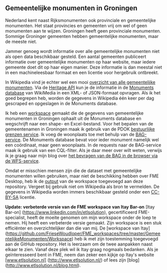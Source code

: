 ## Gemeentelijke monumenten in Groningen

Nederland kent naast Rijksmonumenten ook provinciale en gemeentelijke monumenten. Het staat provincies en gemeenten vrij om wel of geen monumenten aan te wijzen. Groningen heeft geen provinciale monumenten. Sommige Groninger gemeenten hebben gemeentelijke monumenten, maar de meeste niet. 

Jammer genoeg wordt informatie over alle gemeentelijke monumenten niet als open data beschikbaar gesteld. Een aantal gemeenten publiceert informatie over gemeentelijke monumenten op haar website, maar iedere gemeente doet dit op haar eigen manier. Deze informatie is dan meestal niet in een machineleesbaar formaat en een licentie voor hergebruik ontbreekt.

In Wikipedia vind je echter wel een mooi [overzicht van alle gemeentelijke monumenten](https://nl.wikipedia.org/wiki/Lijst_van_gemeentelijke_monumenten_in_Groningen_(provincie)). Via de [Heritage API](https://tools.wmflabs.org/heritage/api/) kun je de informatie in de [Monuments database](https://commons.wikimedia.org/wiki/Commons:Monuments_database) van WikiMedia in een XML- of JSON-formaat opvragen. Als ik het goed begrepen heb, worden de gegevens in Wikipedia één keer per dag gescraped en opgeslagen in de Monuments database.

Ik heb een [workspace](https://github.com/FrieseWoudloper/FME_workspaces/tree/master/GemeentelijkeMonumenten/Workspace) gemaakt die de gegevens van gemeentelijke monumenten in Groningen ophaalt uit de Monuments database en wegschrijft naar een shape- en Excel-bestand. Voor het bepalen van de gemeentenamen in Groningen maak ik gebruik van de PDOK [bestuurlijke grenzen service](https://www.pdok.nl/nl/service/wfs-bestuurlijke-grenzen). Ik voeg de woonplaats toe met behulp van de [BAG-service](https://www.pdok.nl/nl/service/wfs-bag). De Monuments database bevat voor ieder monument namelijk wel een coördinaat, maar geen woonplaats. In de requests naar de BAG-service maak ik gebruik van een CQL-filter. Als je daar meer over wilt weten, verwijs ik je graag naar mijn blog over [het bevragen van de BAG in de browser via de WFS-service](https://friesewoudloper.wordpress.com/2015/05/17/het-bevragen-van-een-wfs-in-de-browser-voorbeelden-aan-de-hand-van-de-bag-service/).

Omdat er misschien mensen zijn die de dataset met gemeentelijke monumenten willen gebruiken, maar niet de beschikking hebben over FME Desktop, heb ik de [output](https://github.com/FrieseWoudloper/FME_workspaces/tree/master/GemeentelijkeMonumenten/Output) van de workspace toegevoegd aan deze repository. Vergeet bij gebruik niet om Wikipedia als bron te vermelden. De gegevens in Wikipedia worden immers beschikbaar gesteld onder een [CC-BY-SA](https://en.wikipedia.org/wiki/Wikipedia:Reusing_Wikipedia_content) licentie. 

**Update: verbeterde versie van de FME workspace van Itay Bar-on**
[Itay Bar-on] (https://www.linkedin.com/in/etlsolution), gecertificeerd FME-specialist, heeft de moeite genomen om mijn workspace onder de loep te nemen. Hij heeft een verbeterde versie gemaakt. Zijn workspace is een stuk efficiënter en overzichtelijker dan die van mij. De [workspace van Itay] (https://github.com/FrieseWoudloper/FME_workspaces/tree/master/GemeentelijkeMonumenten/Workspace) heb ik met zijn toestemming toegevoegd aan de GitHub repository. Het is leerzaam om de twee aanpakken naast elkaar te zien. Vanaf deze plek wil ik Itay graag nogmaals bedanken.  Als je geïnteresseerd bent in FME, neem dan zeker een kijkje op Itay's website [www.etlsolution.nl] (http://www.etlsolution.nl/) of lees zijn [blog] (http://www.etlsolution.nl/blog.html).